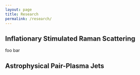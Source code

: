 ```yaml
---
layout: page
title: Research
permalink: /research/
---
```


## Inflationary Stimulated Raman Scattering

foo bar

## Astrophysical Pair-Plasma Jets

